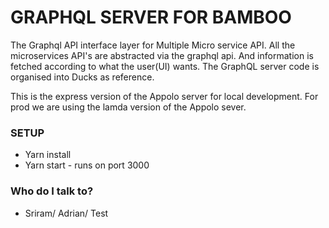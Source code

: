 # GRAPHQL SERVER FOR BAMBOO #

The Graphql API interface layer for Multiple Micro service API. All the microservices API's are abstracted  via the graphql api. And information is fetched according to what the user(UI) wants. The GraphQL server code is organised into Ducks as reference.

This is the express version of the Appolo server for local development. For prod we are using the lamda version of the Appolo sever.


### SETUP ###

* Yarn install
* Yarn start - runs on port 3000

### Who do I talk to? ###

* Sriram/ Adrian/ Test
